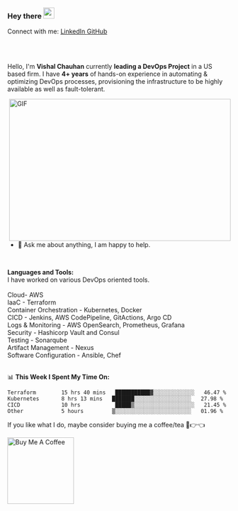 ### Hey there <img src="https://media.giphy.com/media/hvRJCLFzcasrR4ia7z/giphy.gif" width="25px">

Connect with me:
<a href="https://www.linkedin.com/in/vishal-chauhan-091196">
  LinkedIn
</a>
<a href="https://github.com/vishalchauhan91196">
  GitHub
</a>

<br />
<br />

Hello, I'm **Vishal Chauhan** currently **leading a DevOps Project** in a US based firm. I have **4+ years** of hands-on experience in automating & optimizing DevOps processes, provisioning the infrastructure to be highly available as well as fault-tolerant. 


  <img align="right" alt="GIF" src="https://github.com/abhisheknaiidu/abhisheknaiidu/blob/master/code.gif?raw=true" width="500" height="320" />
  
- 💬 Ask me about anything, I am happy to help.

  <br>

**Languages and Tools:**  
I have worked on various DevOps oriented tools. <br> <br>
  Cloud- AWS <br>
  IaaC - Terraform <br>
  Container Orchestration - Kubernetes, Docker <br>
  CICD - Jenkins, AWS CodePipeline, GitActions, Argo CD <br>
  Logs & Monitoring - AWS OpenSearch, Prometheus, Grafana <br>
  Security - Hashicorp Vault and Consul <br>
  Testing - Sonarqube <br>
  Artifact Management - Nexus <br>
  Software Configuration - Ansible, Chef <br> <br>
  

📊 **This Week I Spent My Time On:**
<!--START_SECTION:waka-->
```text
Terraform        15 hrs 40 mins   ███████████▓░░░░░░░░░░░░░   46.47 % 
Kubernetes       8 hrs 13 mins   ███████░░░░░░░░░░░░░░░░░░   27.98 % 
CICD             10 hrs           █████▒░░░░░░░░░░░░░░░░░░░   21.45 % 
Other            5 hours         ▒░░░░░░░░░░░░░░░░░░░░░░░░   01.96 % 
```
<!--END_SECTION:waka-->

If you like what I do, maybe consider buying me a coffee/tea 🥺👉👈

<a href="https://www.starbucks.in/ordering" target="_blank"><img src="https://cdn.buymeacoffee.com/buttons/v2/default-red.png" alt="Buy Me A Coffee" width="150" ></a>





